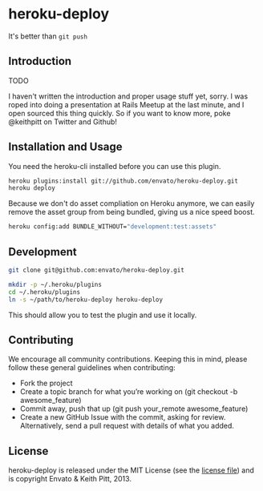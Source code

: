 # heroku-deploy

It's better than `git push`

## Introduction

TODO

I haven't written the introduction and proper usage stuff yet, sorry. I was roped into doing a presentation at Rails Meetup at the last minute, and I open sourced this thing quickly. So if you want to know more, poke @keithpitt on Twitter and Github!

## Installation and Usage

You need the heroku-cli installed before you can use this plugin.

```bash
heroku plugins:install git://github.com/envato/heroku-deploy.git
heroku deploy
```

Because we don't do asset compliation on Heroku anymore, we can easily remove the
asset group from being bundled, giving us a nice speed boost.

```bash
heroku config:add BUNDLE_WITHOUT="development:test:assets"
```

## Development

```bash
git clone git@github.com:envato/heroku-deploy.git

mkdir -p ~/.heroku/plugins
cd ~/.heroku/plugins
ln -s ~/path/to/heroku-deploy heroku-deploy
```

This should allow you to test the plugin and use it locally.

## Contributing

We encourage all community contributions. Keeping this in mind, please follow these general guidelines when contributing:

* Fork the project
* Create a topic branch for what you’re working on (git checkout -b awesome_feature)
* Commit away, push that up (git push your\_remote awesome\_feature)
* Create a new GitHub Issue with the commit, asking for review. Alternatively, send a pull request with details of what you added.

## License

heroku-deploy is released under the MIT License (see the [license file](https://github.com/envato/heroku-deploy/blob/master/LICENCE)) and is copyright Envato & Keith Pitt, 2013.
